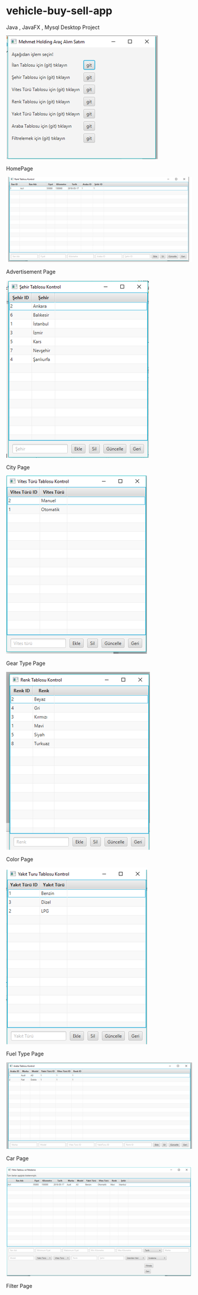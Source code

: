 # vehicle-buy-sell-app
Java , JavaFX , Mysql 
Desktop Project


![alt text](https://github.com/MehmetAran/vehicle-buy-sell-app/blob/master/app-images/Screenshot_1.png)


HomePage



![alt text](https://github.com/MehmetAran/vehicle-buy-sell-app/blob/master/app-images/Screenshot_2.png)

Advertisement Page



![alt text](https://github.com/MehmetAran/vehicle-buy-sell-app/blob/master/app-images/Screenshot_3.png)


City Page



![alt text](https://github.com/MehmetAran/vehicle-buy-sell-app/blob/master/app-images/Screenshot_4.png)


Gear Type Page



![alt text](https://github.com/MehmetAran/vehicle-buy-sell-app/blob/master/app-images/Screenshot_5.png)


Color Page




![alt text](https://github.com/MehmetAran/vehicle-buy-sell-app/blob/master/app-images/Screenshot_6.png)


Fuel Type Page



![alt text](https://github.com/MehmetAran/vehicle-buy-sell-app/blob/master/app-images/Screenshot_7.png)


Car Page 


![alt text](https://github.com/MehmetAran/vehicle-buy-sell-app/blob/master/app-images/Screenshot_8.png)


Filter Page

